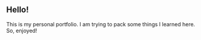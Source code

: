 ## Hello!

This is my personal portfolio. I am trying to pack some things I learned here. So, enjoyed!
